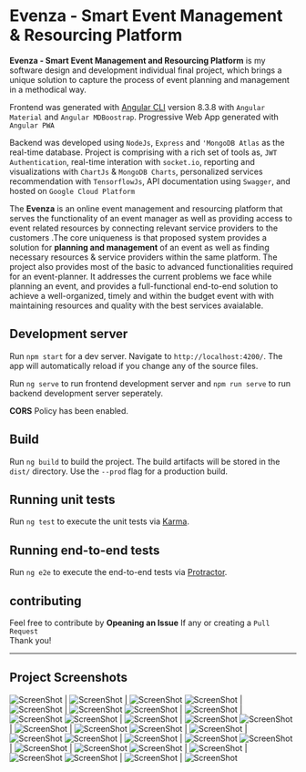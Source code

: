 # Evenza - Smart Event Management & Resourcing Platform

**Evenza - Smart Event Management and Resourcing Platform** is my software design and development individual final project, which brings a unique solution to capture the process of event planning and management in a methodical way.

Frontend was generated with [Angular CLI](https://github.com/angular/angular-cli) version 8.3.8 with `Angular Material` and `Angular MDBoostrap`. Progressive Web App generated with `Angular PWA`

Backend was developed using `NodeJs`, `Express` and `'MongoDB Atlas` as the real-time database. Project is comprising with a rich set of tools as, `JWT Authentication`, real-time interation with `socket.io`, reporting and visualizations with `ChartJs` & `MongoDB Charts`, personalized services recommendation with `TensorflowJs`, API documentation using `Swagger`, and hosted on `Google Cloud Platform`

The **Evenza** is an online event management and resourcing platform that serves the
functionality of an event manager as well as providing access to event related resources by
connecting relevant service providers to the customers .The core uniqueness is that proposed
system provides a solution for **planning and management** of an event as well as finding
necessary resources & service providers within the same platform. The project also provides
most of the basic to advanced functionalities required for an event-planner. It addresses
the current problems we face while planning an event, and provides a full-functional end-to-end solution to achieve a well-organized, timely and within the budget event with with maintaining resources and quality with the best services avaialable.

## Development server

Run `npm start` for a dev server. Navigate to `http://localhost:4200/`. The app will automatically reload if you change any of the source files.

Run `ng serve` to run frontend development server and `npm run serve` to run backend development server seperately.

**CORS** Policy has been enabled.

## Build

Run `ng build` to build the project. The build artifacts will be stored in the `dist/` directory. Use the `--prod` flag for a production build.

## Running unit tests

Run `ng test` to execute the unit tests via [Karma](https://karma-runner.github.io).

## Running end-to-end tests

Run `ng e2e` to execute the end-to-end tests via [Protractor](http://www.protractortest.org/).

## contributing

Feel free to contribute by **Opeaning an Issue** If any or creating a `Pull Request`  
Thank you!

---

## Project Screenshots

![ScreenShot](screenshots/0.png) | ![ScreenShot](screenshots/1.jpg) | ![ScreenShot](screenshots/2.jpg)
![ScreenShot](screenshots/3.jpg) | ![ScreenShot](screenshots/4.jpg) | ![ScreenShot](screenshots/1.png)
![ScreenShot](screenshots/2.png) | ![ScreenShot](screenshots/3.png) | ![ScreenShot](screenshots/4.png)
![ScreenShot](screenshots/5.png) | ![ScreenShot](screenshots/6.png) | ![ScreenShot](screenshots/7.png)
![ScreenShot](screenshots/8.png) | ![ScreenShot](screenshots/9.png) | ![ScreenShot](screenshots/10.png)
![ScreenShot](screenshots/11.png) | ![ScreenShot](screenshots/12.png) | ![ScreenShot](screenshots/13.png)
![ScreenShot](screenshots/14.png) | ![ScreenShot](screenshots/15.png) | ![ScreenShot](screenshots/16.png)
![ScreenShot](screenshots/17.png) | ![ScreenShot](screenshots/18.png) | ![ScreenShot](screenshots/19.png)
![ScreenShot](screenshots/20.png) | ![ScreenShot](screenshots/21.png) | ![ScreenShot](screenshots/22.png)
![ScreenShot](screenshots/23.png) | ![ScreenShot](screenshots/24.png) | ![ScreenShot](screenshots/25.png)
